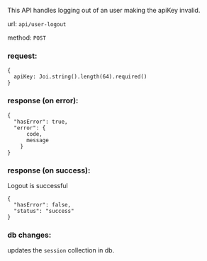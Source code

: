 This API handles logging out of an user making the apiKey invalid.

url: `api/user-logout`

method: `POST`

### request: 
```
{
  apiKey: Joi.string().length(64).required()
}
```

### response (on error):
```
{
  "hasError": true,
  "error": {
      code,
      message
    }
}
```

### response (on success):
Logout is successful
```
{
  "hasError": false,
  "status": "success"
}
```

### db changes:
updates the `session` collection in db.